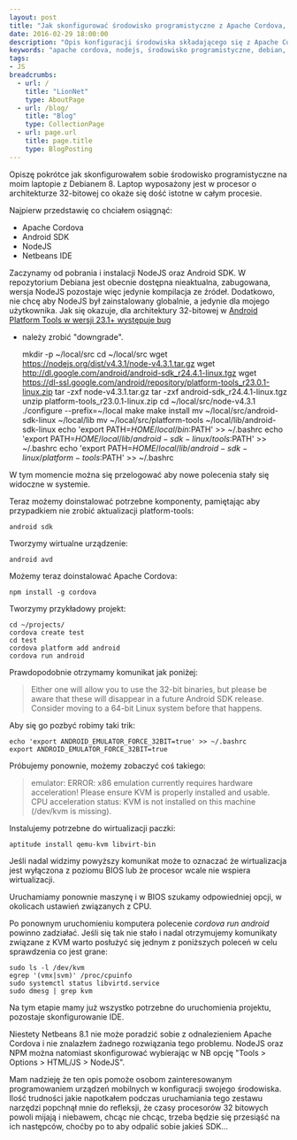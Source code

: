 ```yaml
---
layout: post
title: "Jak skonfigurować środowisko programistyczne z Apache Cordova, Android SKD i NodeJS na Debianie 8 i386 i nie zwariować"
date: 2016-02-29 18:00:00
description: "Opis konfiguracji środowiska składającego się z Apache Cordova, Android SDK i NodeJS na 32-bitowym Debianie"
keywords: "apache cordova, nodejs, środowisko programistyczne, debian, wirtualizacja"
tags:
- JS
breadcrumbs:
  - url: /
    title: "LionNet"
    type: AboutPage
  - url: /blog/
    title: "Blog"
    type: CollectionPage
  - url: page.url
    title: page.title
    type: BlogPosting
---
```


Opiszę pokrótce jak skonfigurowałem sobie środowisko programistyczne na moim 
laptopie z Debianem 8. Laptop wyposażony jest w procesor o architekturze 32-bitowej
co okaże się dość istotne w całym procesie.

Najpierw przedstawię co chciałem osiągnąć:

 * Apache Cordova
 * Android SDK
 * NodeJS
 * Netbeans IDE

Zaczynamy od pobrania i instalacji NodeJS oraz Android SDK. W repozytorium 
Debiana jest obecnie dostępna nieaktualna, zabugowana, wersja NodeJS pozostaje 
więc jedynie kompilacja ze źródeł. Dodatkowo, nie chcę aby NodeJS był zainstalowany 
globalnie, a jedynie dla mojego użytkownika. Jak się okazuje, dla architektury
32-bitowej w 
[Android Platform Tools w wersji 23.1+ występuje bug](http://stackoverflow.com/a/34219845) 
- należy zrobić "downgrade".

    mkdir -p ~/local/src
    cd ~/local/src
    wget https://nodejs.org/dist/v4.3.1/node-v4.3.1.tar.gz
    wget http://dl.google.com/android/android-sdk_r24.4.1-linux.tgz
    wget https://dl-ssl.google.com/android/repository/platform-tools_r23.0.1-linux.zip
    tar -zxf node-v4.3.1.tar.gz
    tar -zxf android-sdk_r24.4.1-linux.tgz
    unzip platform-tools_r23.0.1-linux.zip
    cd ~/local/src/node-v4.3.1
    ./configure --prefix=~/local
    make
    make install
    mv ~/local/src/android-sdk-linux ~/local/lib
    mv ~/local/src/platform-tools ~/local/lib/android-sdk-linux
    echo 'export PATH=$HOME/local/bin:$PATH' >> ~/.bashrc
    echo 'export PATH=$HOME/local/lib/android-sdk-linux/tools:$PATH' >> ~/.bashrc
    echo 'export PATH=$HOME/local/lib/android-sdk-linux/platform-tools:$PATH' >> ~/.bashrc

W tym momencie można się przelogować aby nowe polecenia stały się widoczne w systemie.

Teraz możemy doinstalować potrzebne komponenty, pamiętając aby przypadkiem nie 
zrobić aktualizacji platform-tools:

    android sdk

Tworzymy wirtualne urządzenie:

    android avd

Możemy teraz doinstalować Apache Cordova:

    npm install -g cordova

Tworzymy przykładowy projekt:

    cd ~/projects/
    cordova create test
    cd test
    cordova platform add android
    cordova run android

Prawdopodobnie otrzymamy komunikat jak poniżej:

> Either one will allow you to use the 32-bit binaries, but please be
aware that these will disappear in a future Android SDK release.
Consider moving to a 64-bit Linux system before that happens.

Aby się go pozbyć robimy taki trik:

    echo 'export ANDROID_EMULATOR_FORCE_32BIT=true' >> ~/.bashrc
    export ANDROID_EMULATOR_FORCE_32BIT=true

Próbujemy ponownie, możemy zobaczyć coś takiego:

> emulator: ERROR: x86 emulation currently requires hardware acceleration!
Please ensure KVM is properly installed and usable.
CPU acceleration status: KVM is not installed on this machine (/dev/kvm is missing).

Instalujemy potrzebne do wirtualizacji paczki:

    aptitude install qemu-kvm libvirt-bin

Jeśli nadal widzimy powyższy komunikat może to oznaczać że wirtualizacja jest
wyłączona z poziomu BIOS lub że procesor wcale nie wspiera wirtualizacji.

Uruchamiamy ponownie maszynę i w BIOS szukamy odpowiedniej opcji, w okolicach
ustawień związanych z CPU.

Po ponownym uruchomieniu komputera polecenie *cordova run android* powinno zadziałać.
Jeśli się tak nie stało i nadal otrzymujemy komunikaty związane z KVM warto 
posłużyć się jednym z poniższych poleceń w celu sprawdzenia co jest grane:

    sudo ls -l /dev/kvm
    egrep '(vmx|svm)' /proc/cpuinfo
    sudo systemctl status libvirtd.service
    sudo dmesg | grep kvm

Na tym etapie mamy już wszystko potrzebne do uruchomienia projektu, pozostaje 
skonfigurowanie IDE.

Niestety Netbeans 8.1 nie może poradzić sobie z odnalezieniem Apache Cordova
i nie znalazłem żadnego rozwiązania tego problemu. NodeJS oraz NPM można natomiast
skonfigurować wybierając w NB opcję "Tools > Options > HTML/JS > NodeJS".

Mam nadzieję że ten opis pomoże osobom zainteresowanym programowaniem urządzeń
mobilnych w konfiguracji swojego środowiska. Ilość trudności jakie napotkałem
podczas uruchamiania tego zestawu narzędzi popchnął mnie do refleksji, że czasy
procesorów 32 bitowych powoli mijają i niebawem, chcąc nie chcąc, trzeba będzie
się przesiąść na ich następców, choćby po to aby odpalić sobie jakieś SDK...


